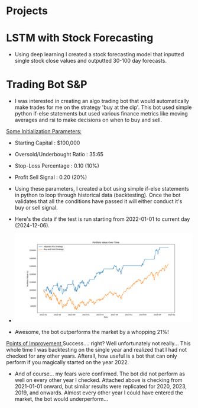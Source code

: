# Projects

# LSTM with Stock Forecasting
- Using deep learning I created a stock forecasting model that inputted single stock close values and outputted 30-100 day forecasts.

# Trading Bot S&P
- I was interested in creating an algo trading bot that would automatically make trades for me on the strategy 'buy at the dip'. This bot used simple python if-else statements but used various finance metrics like moving averages and rsi to make decisions on when to buy and sell.

<ins> Some Initialization Parameters: </ins>
  - Starting Capital : $100,000
  - Oversold/Underbought Ratio : 35:65
  - Stop-Loss Percentage : 0.10 (10%)
  - Profit Sell Signal : 0.20 (20%)
 
- Using these parameters, I created a bot using simple if-else statements in python to loop through historical data (backtesting). Once the bot validates that all the conditions have passed it will either conduct it's buy or sell signal.
- Here's the data if the test is run starting from 2022-01-01 to current day (2024-12-06).
- ![alt text](https://github.com/vnvashist/Projects/blob/master/S%26P%20Bot%202022.png?raw=True)
- Awesome, the bot outperforms the market by a whopping 21%!

<ins> Points of Improvement </ins> </n>
Success.... right? Well unfortunately not really... This whole time I was backtesting on the single year and realized that I had not checked for any other years. Afterall, how useful is a bot that can only perform if you magically started on the year 2022.
  
  - And of course... my fears were confirmed. The bot did not perform as well on every other year I checked. Attached above is checking from 2021-01-01 onward, but similar results were replicated for 2020, 2023, 2019, and onwards. Almost every other year I could have entered the market, the bot would underperform...
  
